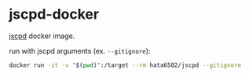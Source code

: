 # jscpd-docker

[jscpd](https://github.com/kucherenko/jscpd) docker image.

run with jscpd arguments (ex. `--gitignore`):

```bash
docker run -it -v "$(pwd)":/target --rm hata6502/jscpd --gitignore
```

